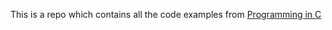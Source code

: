 This is a repo which contains all the code examples from [Programming in C](https://www.amazon.com/dp/0321776410/)
